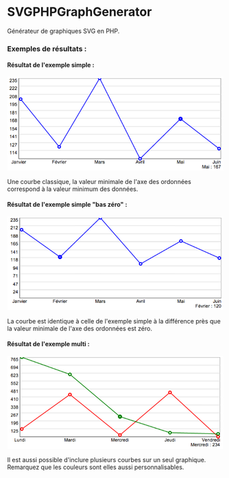 SVGPHPGraphGenerator
====================

Générateur de graphiques SVG en PHP.

### Exemples de résultats :

#### Résultat de l'exemple simple :

![alt t](https://github.com/MaxyFR/SVGPHPGraphGenerator/blob/master/screens/exempleSimple.png?raw=true)

Une courbe classique, la valeur minimale de l'axe des ordonnées correspond à la valeur minimum des données.

#### Résultat de l'exemple simple "bas zéro" :

![alt t](https://github.com/MaxyFR/SVGPHPGraphGenerator/blob/master/screens/exempleSimpleBasZero.png?raw=true)

La courbe est identique à celle de l'exemple simple à la différence près que la valeur minimale de l'axe des ordonnées est zéro.

#### Résultat de l'exemple multi :

![alt t](https://github.com/MaxyFR/SVGPHPGraphGenerator/blob/master/screens/exempleMulti.png?raw=true)

Il est aussi possible d'inclure plusieurs courbes sur un seul graphique. Remarquez que les couleurs sont elles aussi personnalisables.

